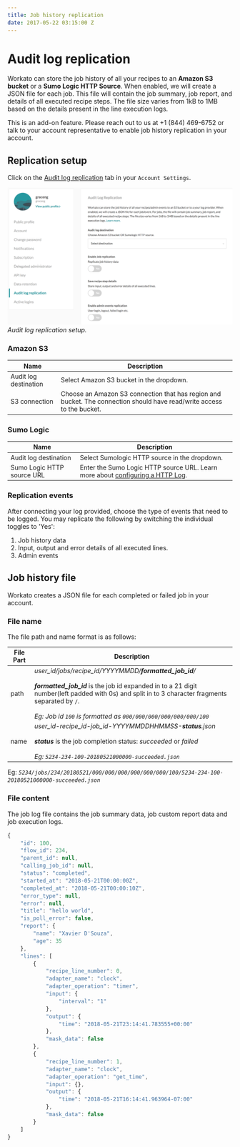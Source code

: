 ```yaml
---
title: Job history replication
date: 2017-05-22 03:15:00 Z
---
```


# Audit log replication
Workato can store the job history of all your recipes to an **Amazon S3 bucket** or a **Sumo Logic HTTP Source**. When enabled, we will create a JSON file for each job. This file will contain the job summary, job report, and details of all executed recipe steps. The file size varies from 1kB to 1MB based on the details present in the line execution logs.

This is an add-on feature. Please reach out to us at +1 (844) 469-6752 or talk to your account representative to enable job history replication in your account.

## Replication setup
Click on the [Audit log replication](https://workato.com/users/current/edit#audit_log_replication) tab in your `Account Settings`.

![Job history replication setup](/assets/images/job-history-replication/job-history-rep-settings.png)
*Audit log replication setup.*


### Amazon S3

| Name             | Description           |
|------------------|-----------------------|
| Audit log destination   | Select Amazon S3 bucket in the dropdown. |
| S3 connection | Choose an Amazon S3 connection that has region and bucket. The connection should have read/write access to the bucket.                    |

### Sumo Logic

| Name             | Description           |
|------------------|-----------------------|
| Audit log destination   | Select Sumologic HTTP source in the dropdown. |
| Sumo Logic HTTP source URL | Enter the Sumo Logic HTTP source URL. Learn more about [configuring a HTTP Log](https://help.sumologic.com/03Send-Data/Sources/02Sources-for-Hosted-Collectors/HTTP-Source). 				|

### Replication events

After connecting your log provided, choose the type of events that need to be logged. You may replicate the following by switching the individual toggles to 'Yes':

1. Job history data
2. Input, output and error details of all executed lines.
3. Admin events


## Job history file

Workato creates a JSON file for each completed or failed job in your account.

### File name

The file path and name format is as follows:


| File Part             | Description           |
|------------------|-----------------------|
| path        | _user_id/jobs/recipe_id/YYYYMMDD/**formatted_job_id**/_<br><br>_**formatted_job_id**_ is the job id expanded in to a 21 digit number(left padded with 0s) and split in to 3 character fragments separated by `/`. <br><br>_Eg: Job id `100` is formatted as `000/000/000/000/000/000/100`_ |
| name        | _user_id-recipe_id-job_id-YYYYMMDDHHMMSS-**status**.json_<br><br>_**status**_ is the job completion status: _succeeded_ or _failed_<br><br>_Eg: `5234-234-100-20180521000000-succeeded.json`_ |


Eg: _`5234/jobs/234/20180521/000/000/000/000/000/000/100/5234-234-100-20180521000000-succeeded.json`_

### File content

The job log file contains the job summary data, job custom report data and job execution logs.

```javascript
{
	"id": 100,
	"flow_id": 234,
	"parent_id": null,
	"calling_job_id": null,
	"status": "completed",
	"started_at": "2018-05-21T00:00:00Z",
	"completed_at": "2018-05-21T00:00:10Z",
	"error_type": null,
	"error": null,
	"title": "hello world",
	"is_poll_error": false,
	"report": {
		"name": "Xavier D'Souza",
		"age": 35
	},
	"lines": [
		{
			"recipe_line_number": 0,
			"adapter_name": "clock",
			"adapter_operation": "timer",
			"input": {
				"interval": "1"
			},
			"output": {
				"time": "2018-05-21T23:14:41.783555+00:00"
			},
			"mask_data": false
		},
		{
			"recipe_line_number": 1,
			"adapter_name": "clock",
			"adapter_operation": "get_time",
			"input": {},
			"output": {
				"time": "2018-05-21T16:14:41.963964-07:00"
			},
			"mask_data": false
		}
	]
}
```
